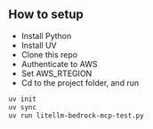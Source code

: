 ## How to setup
- Install Python
- Install UV
- Clone this repo
- Authenticate to AWS
- Set AWS_RTEGION
- Cd to the project folder, and run
```bash
uv init
uv sync
uv run litellm-bedrock-mcp-test.py
```




